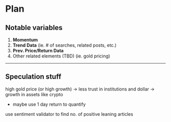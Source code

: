 # Plan


## Notable variables
1. **Momentum**
2. **Trend Data** (ie. # of searches, related posts, etc.)
3. **Prev. Price/Return Data**
4. Other related elements (TBD) (ie. gold pricing)



----
## Speculation stuff

high gold price (or high growth) -> less trust in institutions and dollar -> growth in assets like crypto
- maybe use 1 day return to quantify




use sentiment validator to find no. of positive leaning articles